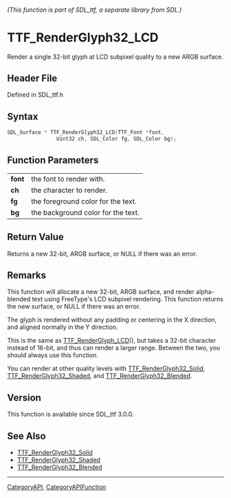 ###### (This function is part of SDL_ttf, a separate library from SDL.)
# TTF_RenderGlyph32_LCD

Render a single 32-bit glyph at LCD subpixel quality to a new ARGB surface.

## Header File

Defined in SDL_ttf.h

## Syntax

```c
SDL_Surface * TTF_RenderGlyph32_LCD(TTF_Font *font,
                Uint32 ch, SDL_Color fg, SDL_Color bg);

```

## Function Parameters

|              |                                    |
| ------------ | ---------------------------------- |
| **font**     | the font to render with.           |
| **ch**       | the character to render.           |
| **fg**       | the foreground color for the text. |
| **bg**       | the background color for the text. |

## Return Value

Returns a new 32-bit, ARGB surface, or NULL if there was an error.

## Remarks

This function will allocate a new 32-bit, ARGB surface, and render
alpha-blended text using FreeType's LCD subpixel rendering. This function
returns the new surface, or NULL if there was an error.

The glyph is rendered without any padding or centering in the X direction,
and aligned normally in the Y direction.

This is the same as [TTF_RenderGlyph_LCD](TTF_RenderGlyph_LCD)(), but takes
a 32-bit character instead of 16-bit, and thus can render a larger range.
Between the two, you should always use this function.

You can render at other quality levels with
[TTF_RenderGlyph32_Solid](TTF_RenderGlyph32_Solid),
[TTF_RenderGlyph32_Shaded](TTF_RenderGlyph32_Shaded), and
[TTF_RenderGlyph32_Blended](TTF_RenderGlyph32_Blended).

## Version

This function is available since SDL_ttf 3.0.0.

## See Also

* [TTF_RenderGlyph32_Solid](TTF_RenderGlyph32_Solid)
* [TTF_RenderGlyph32_Shaded](TTF_RenderGlyph32_Shaded)
* [TTF_RenderGlyph32_Blended](TTF_RenderGlyph32_Blended)

----
[CategoryAPI](CategoryAPI), [CategoryAPIFunction](CategoryAPIFunction)

